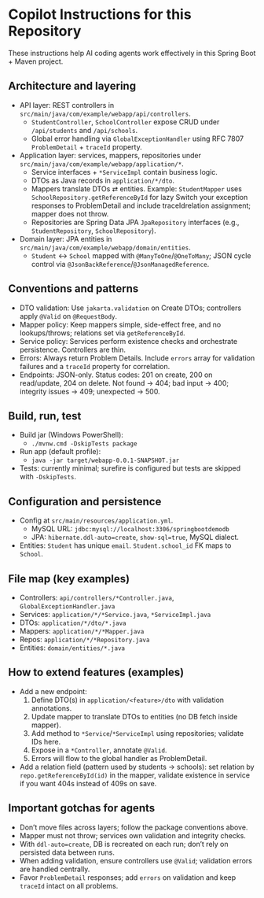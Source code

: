 # Copilot Instructions for this Repository

These instructions help AI coding agents work effectively in this Spring Boot + Maven project.

## Architecture and layering
- API layer: REST controllers in `src/main/java/com/example/webapp/api/controllers`.
  - `StudentController`, `SchoolController` expose CRUD under `/api/students` and `/api/schools`.
  - Global error handling via `GlobalExceptionHandler` using RFC 7807 `ProblemDetail` + `traceId` property.
- Application layer: services, mappers, repositories under `src/main/java/com/example/webapp/application/*`.
  - Service interfaces + `*ServiceImpl` contain business logic.
  - DTOs as Java records in `application/*/dto`.
  - Mappers translate DTOs ⇄ entities. Example: `StudentMapper` uses `SchoolRepository.getReferenceById` for lazy Switch your exception responses to ProblemDetail and include traceIdrelation assignment; mapper does not throw.
  - Repositories are Spring Data JPA `JpaRepository` interfaces (e.g., `StudentRepository`, `SchoolRepository`).
- Domain layer: JPA entities in `src/main/java/com/example/webapp/domain/entities`.
  - `Student` ↔ `School` mapped with `@ManyToOne`/`@OneToMany`; JSON cycle control via `@JsonBackReference`/`@JsonManagedReference`.

## Conventions and patterns
- DTO validation: Use `jakarta.validation` on Create DTOs; controllers apply `@Valid` on `@RequestBody`.
- Mapper policy: Keep mappers simple, side-effect free, and no lookups/throws; relations set via `getReferenceById`.
- Service policy: Services perform existence checks and orchestrate persistence. Controllers are thin.
- Errors: Always return Problem Details. Include `errors` array for validation failures and a `traceId` property for correlation.
- Endpoints: JSON-only. Status codes: 201 on create, 200 on read/update, 204 on delete. Not found → 404; bad input → 400; integrity issues → 409; unexpected → 500.

## Build, run, test
- Build jar (Windows PowerShell):
  - `./mvnw.cmd -DskipTests package`
- Run app (default profile):
  - `java -jar target/webapp-0.0.1-SNAPSHOT.jar`
- Tests: currently minimal; surefire is configured but tests are skipped with `-DskipTests`.

## Configuration and persistence
- Config at `src/main/resources/application.yml`.
  - MySQL URL: `jdbc:mysql://localhost:3306/springbootdemodb`
  - JPA: `hibernate.ddl-auto=create`, `show-sql=true`, MySQL dialect.
- Entities: `Student` has unique `email`. `Student.school_id` FK maps to `School`.

## File map (key examples)
- Controllers: `api/controllers/*Controller.java`, `GlobalExceptionHandler.java`
- Services: `application/*/*Service.java`, `*ServiceImpl.java`
- DTOs: `application/*/dto/*.java`
- Mappers: `application/*/*Mapper.java`
- Repos: `application/*/*Repository.java`
- Entities: `domain/entities/*.java`

## How to extend features (examples)
- Add a new endpoint:
  1) Define DTO(s) in `application/<feature>/dto` with validation annotations.
  2) Update mapper to translate DTOs to entities (no DB fetch inside mapper).
  3) Add method to `*Service`/`*ServiceImpl` using repositories; validate IDs here.
  4) Expose in a `*Controller`, annotate `@Valid`.
  5) Errors will flow to the global handler as ProblemDetail.
- Add a relation field (pattern used by students → schools): set relation by `repo.getReferenceById(id)` in the mapper, validate existence in service if you want 404s instead of 409s on save.

## Important gotchas for agents
- Don’t move files across layers; follow the package conventions above.
- Mapper must not throw; services own validation and integrity checks.
- With `ddl-auto=create`, DB is recreated on each run; don’t rely on persisted data between runs.
- When adding validation, ensure controllers use `@Valid`; validation errors are handled centrally.
- Favor `ProblemDetail` responses; add `errors` on validation and keep `traceId` intact on all problems.
